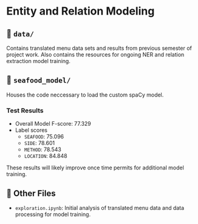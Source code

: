 # Entity and Relation Modeling

## 💾 `data/`

Contains translated menu data sets and results from previous semester of project work.  Also contains the resources for ongoing NER and relation extraction model training.

## 🐡 `seafood_model/`

Houses the code neccessary to load the custom spaCy model.

### Test Results

- Overall Model F-score: 77.329
- Label scores
  - `SEAFOOD`: 75.096
  - `SIDE`: 78.601
  - `METHOD`: 78.543
  - `LOCATION`: 84.848

These results will likely improve once time permits for additional model training.

## 🐍 Other Files

- `exploration.ipynb`: Initial analysis of translated menu data and data processing for model training.
